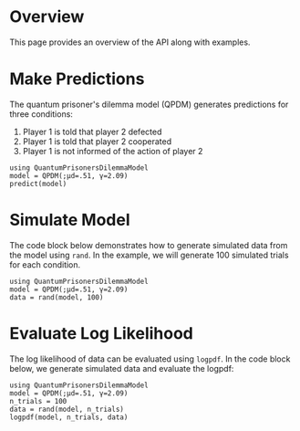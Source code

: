 # Overview

This page provides an overview of the API along with examples. 

# Make Predictions

The quantum prisoner's dilemma model (QPDM) generates predictions for three conditions:

1. Player 1 is told that player 2 defected
2. Player 1 is told that player 2 cooperated
3. Player 1 is not informed of the action of player 2

```@example 
using QuantumPrisonersDilemmaModel 
model = QPDM(;μd=.51, γ=2.09)
predict(model)
```

# Simulate Model

The code block below demonstrates how to generate simulated data from the model using `rand`. In the example, we will generate 100 simulated trials for each condition. 
```@example 
using QuantumPrisonersDilemmaModel 
model = QPDM(;μd=.51, γ=2.09)
data = rand(model, 100)
```

# Evaluate Log Likelihood

The log likelihood of data can be evaluated using `logpdf`. In the code block below, we generate simulated data and evaluate the logpdf: 
```@example 
using QuantumPrisonersDilemmaModel 
model = QPDM(;μd=.51, γ=2.09)
n_trials = 100
data = rand(model, n_trials)
logpdf(model, n_trials, data)
```